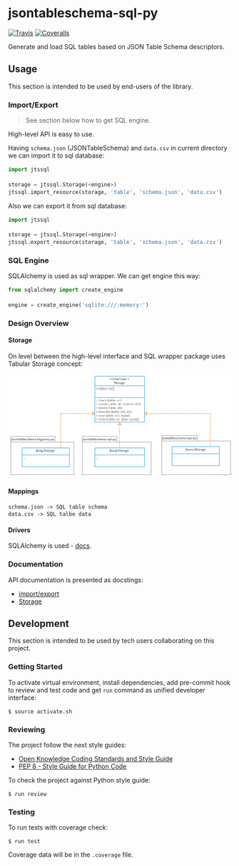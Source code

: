 # jsontableschema-sql-py

[![Travis](https://img.shields.io/travis/okfn/jsontableschema-sql-py.svg)](https://travis-ci.org/okfn/jsontableschema-sql-py)
[![Coveralls](http://img.shields.io/coveralls/okfn/jsontableschema-sql-py.svg?branch=master)](https://coveralls.io/r/okfn/jsontableschema-sql-py?branch=master)

Generate and load SQL tables based on JSON Table Schema descriptors.

## Usage

This section is intended to be used by end-users of the library.

### Import/Export

> See section below how to get SQL engine.

High-level API is easy to use.

Having `schema.json` (JSONTableSchema) and `data.csv` in
current directory we can import it to sql database:

```python
import jtssql

storage = jtssql.Storage(<engine>)
jtssql.import_resource(storage, 'table', 'schema.json', 'data.csv')
```

Also we can export it from sql database:

```python
import jtssql

storage = jtssql.Storage(<engine>)
jtssql.export_resource(storage, 'table', 'schema.json', 'data.csv')
```

### SQL Engine

SQLAlchemy is used as sql wrapper. We can get engine this way:

```python
from sqlalchemy import create_engine

engine = create_engine('sqlite:///:memory:')
```

### Design Overview


#### Storage

On level between the high-level interface and SQL wrapper
package uses Tabular Storage concept:

![Tabular Storage](diagram.png)

#### Mappings

```
schema.json -> SQL table schema
data.csv -> SQL talbe data
```

#### Drivers

SQLAlchemy is used - [docs](http://www.sqlalchemy.org/).

### Documentation

API documentation is presented as docstings:
- [import/export](https://github.com/okfn/jsontableschema-sql-py/blob/master/jtssql/resource.py)
- [Storage](https://github.com/okfn/jsontableschema-sql-py/blob/master/jtssql/storage.py)

## Development

This section is intended to be used by tech users collaborating
on this project.

### Getting Started

To activate virtual environment, install
dependencies, add pre-commit hook to review and test code
and get `run` command as unified developer interface:

```
$ source activate.sh
```

### Reviewing

The project follow the next style guides:
- [Open Knowledge Coding Standards and Style Guide](https://github.com/okfn/coding-standards)
- [PEP 8 - Style Guide for Python Code](https://www.python.org/dev/peps/pep-0008/)

To check the project against Python style guide:

```
$ run review
```

### Testing

To run tests with coverage check:

```
$ run test
```

Coverage data will be in the `.coverage` file.
